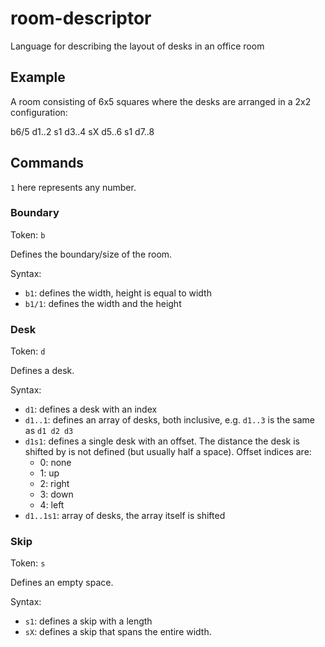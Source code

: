 # room-descriptor
Language for describing the layout of desks in an office room

## Example
A room consisting of 6x5 squares where the desks are arranged in a 2x2 configuration:

b6/5 d1..2 s1 d3..4 sX d5..6 s1 d7..8

## Commands

`1` here represents any number.

### Boundary
Token: `b`

Defines the boundary/size of the room.

Syntax:
- `b1`: defines the width, height is equal to width
- `b1/1`: defines the width and the height

### Desk
Token: `d`

Defines a desk.

Syntax: 
- `d1`: defines a desk with an index
- `d1..1`: defines an array of desks, both inclusive, e.g. `d1..3` is the same as `d1 d2 d3`
- `d1s1`: defines a single desk with an offset. The distance the desk is shifted by is not defined (but usually half a space). Offset indices are:
	- 0: none
	- 1: up
	- 2: right
	- 3: down
	- 4: left
- `d1..1s1`: array of desks, the array itself is shifted

### Skip
Token: `s`

Defines an empty space.

Syntax:
- `s1`: defines a skip with a length
- `sX`: defines a skip that spans the entire width.